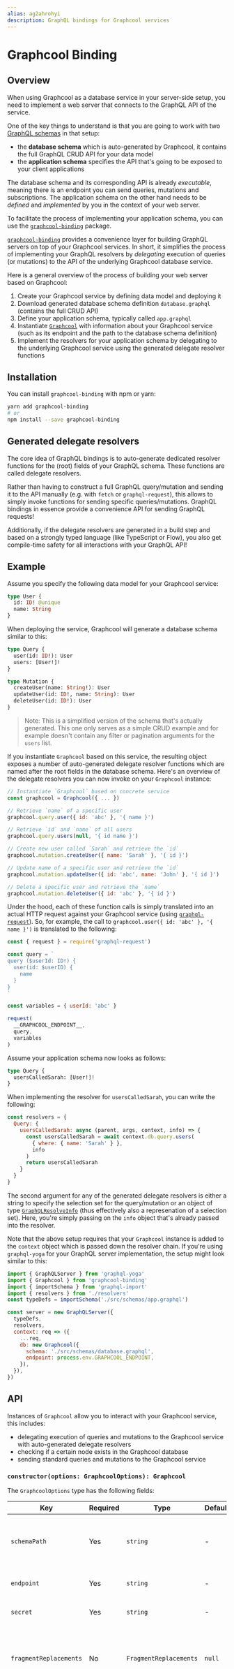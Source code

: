 ```yaml
---
alias: ag2ahrohyi
description: GraphQL bindings for Graphcool services
---
```


# Graphcool Binding

## Overview

When using Graphcool as a database service in your server-side setup, you need to implement a web server that connects to the GraphQL API of the service.

One of the key things to understand is that you are going to work with two [GraphQL schemas](https://blog.graph.cool/graphql-server-basics-the-schema-ac5e2950214e) in that setup:

- the **database schema** which is auto-generated by Graphcool, it contains the full GraphQL CRUD API for your data model
- the **application schema** specifies the API that's going to be exposed to your client applications

The database schema and its corresponding API is already _executable_, meaning there is an endpoint you can send queries, mutations and subscriptions. The application schema on the other hand needs to be _defined_ and _implemented_ by you in the context of your web server.

To facilitate the process of implementing your application schema, you can use the [`graphcool-binding`](https://github.com/graphcool/graphcool-binding) package.

[`graphcool-binding`](https://github.com/graphcool/graphcool-binding) provides a convenience layer for building GraphQL servers on top of your Graphcool services. In short, it simplifies the process of implementing your GraphQL resolvers by _delegating_ execution of queries (or mutations) to the API of the underlying Graphcool database service.

Here is a general overview of the process of building your web server based on Graphcool:

1. Create your Graphcool service by defining data model and deploying it
1. Download generated database schema definition `database.graphql` (contains the full CRUD API)
1. Define your application schema, typically called `app.graphql`
1. Instantiate [`Graphcool`](https://github.com/graphcool/graphcool-binding#constructoroptions-graphcooloptions-graphcool) with information about your Graphcool service (such as its endpoint and the path to the database schema definition)
1. Implement the resolvers for your application schema by delegating to the underlying Graphcool service using the generated delegate resolver functions

## Installation

You can install `graphcool-binding` with npm or yarn:

```sh
yarn add graphcool-binding
# or
npm install --save graphcool-binding
```

## Generated delegate resolvers

The core idea of GraphQL bindings is to auto-generate dedicated resolver functions for the (root) fields of your GraphQL schema. These functions are called delegate resolvers.

Rather than having to construct a full GraphQL query/mutation and sending it to the API manually (e.g. with `fetch` or `graphql-request`), this allows to simply invoke functions for sending specific queries/mutations. GraphQL bindings in essence provide a convenience API for sending GraphQL requests!

Additionally, if the delegate resolvers are generated in a build step and based on a strongly typed language (like TypeScript or Flow), you also get compile-time safety for all interactions with your GraphQL API!

## Example

Assume you specify the following data model for your Graphcool service:

```graphql
type User {
  id: ID! @unique
  name: String
}
```

When deploying the service, Graphcool will generate a database schema similar to this:

```graphql
type Query {
  user(id: ID!): User
  users: [User!]!
}

type Mutation {
  createUser(name: String!): User
  updateUser(id: ID!, name: String): User
  deleteUser(id: ID!): User
}
```

> Note: This is a simplified version of the schema that's actually generated. This one only serves as a simple CRUD example and for example doesn't contain any filter or pagination arguments for the `users` list.

If you instantiate `Graphcool` based on this service, the resulting object exposes a number of auto-generated delegate resolver functions which are named after the root fields in the database schema. Here's an overview of the delegate resolvers you can now invoke on your `Graphcool` instance:

```js
// Instantiate `Graphcool` based on concrete service
const graphcool = Graphcool({ ... })

// Retrieve `name` of a specific user
graphcool.query.user({ id: 'abc' }, '{ name }')

// Retrieve `id` and `name` of all users
graphcool.query.users(null, '{ id name }')

// Create new user called `Sarah` and retrieve the `id`
graphcool.mutation.createUser({ name: 'Sarah' }, '{ id }')

// Update name of a specific user and retrieve the `id`
graphcool.mutation.updateUser({ id: 'abc', name: 'John' }, '{ id }')

// Delete a specific user and retrieve the `name`
graphcool.mutation.deleteUser({ id: 'abc' }, '{ id }')
```

Under the hood, each of these function calls is simply translated into an actual HTTP request against your Graphcool service (using [`graphql-request`](https://github.com/graphcool/graphql-request)). So, for example, the call to `graphcool.user({ id: 'abc' }, '{ name }')` is translated to the following:

```js
const { request } = require('graphql-request')

const query = `
query ($userId: ID!) {
  user(id: $userID) {
    name
  }
}
`

const variables = { userId: 'abc' }

request(
  __GRAPHCOOL_ENDPOINT__,
  query,
  variables
)
```

Assume your application schema now looks as follows:

```graphql
type Query {
  usersCalledSarah: [User!]!
}
```

When implementing the resolver for `usersCalledSarah`, you can write the following:

```js
const resolvers = {
  Query: {
    usersCalledSarah: async (parent, args, context, info) => {
      const usersCalledSarah = await context.db.query.users(
        { where: { name: 'Sarah' } },
        info
      )
      return usersCalledSarah
    }
  }
}
```

The second argument for any of the generated delegate resolvers is either a string to specify the selection set for the query/mutation or an object of type [`GraphQLResolveInfo`](http://graphql.org/graphql-js/type/#graphqlobjecttype) (thus effectively also a represenation of a selection set). Here, you're simply passing on the `info` object that's already passed into the resolver.

Note that the above setup requires that your `Graphcool` instance is added to the `context` object which is passed down the resolver chain. If you're using `graphql-yoga` for your GraphQL server implementation, the setup might look similar to this:

```js
import { GraphQLServer } from 'graphql-yoga'
import { Graphcool } from 'graphcool-binding'
import { importSchema } from 'graphql-import'
import { resolvers } from './resolvers'
const typeDefs = importSchema('./src/schemas/app.graphql')

const server = new GraphQLServer({
  typeDefs,
  resolvers,
  context: req => ({
    ...req,
    db: new Graphcool({
      schema: './src/schemas/database.graphql',
      endpoint: process.env.GRAPHCOOL_ENDPOINT,
    }),
  }),
})
```

## API

Instances of `Graphcool` allow you to interact with your Graphcool service, this includes:

- delegating execution of queries and mutations to the Graphcool service with auto-generated delegate resolvers
- checking if a certain node exists in the Graphcool database
- sending standard queries and mutations to the Graphcool service

### `constructor(options: GraphcoolOptions): Graphcool`

The `GraphcoolOptions` type has the following fields:

| Key | Required |  Type | Default | Note |
| ---  | --- | --- | --- | --- |
| `schemaPath` | Yes | `string` |  - | File path to the schema definition of your Graphcool service (typically a file called `database.graphql`) |
| `endpoint` | Yes | `string` |  - | The endpoint of your Graphcool service |
| `secret` | Yes | `string` |  - | The secret of your Graphcool service |
| `fragmentReplacements` | No | `FragmentReplacements` |  `null` | A list of GraphQL fragment definitions, specifying fields that are required for the resolver to function correctly |
| `debug` | No | `boolean` |  `false` | Setting `debug` to `true` logs all queries and mutations which are sent against your Graphcool service to the console |

Here is an example for you can use the constructor to create your `Graphcool` instance:

```js
const graphcool = new Graphcool({
  schemaPath: 'schemas/database.graphql',
  endpoint: 'https://api.graph.cool/simple/v1/my-graphcool-service'
  secret: 'my-super-secret-secret'
})
```

> Note that you have to add the values of your own Graphcool service for `endpoint` and `secret`.

### `query` and `mutation`

`query` and `mutation` are public properties on your `Graphcool` instance. They both are of type `Query` and expose a number of auto-generated delegate resolver functions that are named after the fields on the `Query` and `Mutation` types in your Graphcool database schema, for example:

```js
// Retrieve `name` of a single user by `id`
graphcool.query.user({ id: 'abc', '{ name }' })

// Update name of a specific user and retrieve the `id`
graphcool.mutation.updateUser({ id: 'abc', name: 'John' }, '{ id }')
```

Each of these delegate resolvers in essence provides a convenience API for sending queries/mutations to your Graphcool service, so you don't have to spell out the full query/mutation from scratch and worry about sending it over HTTP. This is all handled by the delegate resolver function under the hood.

Delegate resolver have the following interface:

```js
(args: any, info: GraphQLResolveInfo | string): Promise<T>
```

The input arguments are used as follows:

- `args`: An object carrying potential arguments for the query/mutation
- `info`: An object representing the selection set of the query/mutation, either expressed directly as a string or in the form of `GraphQLResolveInfo` (you can find more info about the `GraphQLResolveInfo` type [here](http://graphql.org/graphql-js/type/#graphqlobjecttype))

The generic type `T` corresponds to the type of the respective field. For the two examples above `graphcool.query.user` and `graphcool.mutation.updateUser`, this would be the `User` type.

### `exists`

`exists` also is a public property on your `Graphcool` instance. Similar to `query` and `mutation`, it also exposes a number of auto-generated functions. However, it exposes only a single function per type. This function is named according to the root field that allows to retrieve a single node of that type (e.g. `user` for a type called `User`). It takes a `filter` object as an input argument and returns a `boolean` value indicating whether the condition expressed with `filter` is met.

This function enables you to easily check whether a node of a specific type exists in your Graphcool database. Here is how it can be used:

```js
graphcool.exists.post({
  id: 'abc',
  author: {
    name: 'Sarah'
  }
})
```

In this example, the filter object passed to the function expresses two things:

- There must be a node of type `Post` with `abc` as its `id`
- There must be a node of type `Post` whose `author` has the `name` `Sarah`

> Note that these conditions are connected with a logical `AND`.

This example is based on the following data model:

```graphql
type User {
  id: ID! @unique
  name: String
}

type Post {
  id: ID! @unique
  author: User!
}
```

### `request`

The `request` method allows send GraphQL queries/mutations to your Graphcool service. The functionality is identical to the auto-generated delegate resolves, but the API is more verbose as you need to spell out the full query/mutation. `request` uses [`graphql-request](https://github.com/graphcool/graphql-request) under the hood.

Here is an example of how it can be used:

```js
const query = `
  query ($userId: ID!){
    user(id: $userId) {
      id
      name
    }
  }
`

const variables = { userId: 'abc' }

graphcool.request(query, variables)
  .then(result => console.log(result))
// sample result:
// {"data": { "user": { "id": "abc", "name": "Sarah" } } }
```